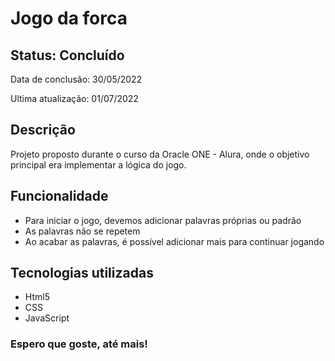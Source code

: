 <h1>Jogo da forca</h1>

<h2>Status: Concluído</h2>
<p>Data de conclusão: 30/05/2022</p>
<p>Ultima atualização: 01/07/2022</p>

<h2>Descrição</h2>
<p>Projeto proposto durante o curso da Oracle ONE - Alura, onde o objetivo principal era implementar a lógica do jogo.</p>

<h2>Funcionalidade</h2>
<ul>
	<li>Para iniciar o jogo, devemos adicionar palavras próprias ou padrão</li>
	<li>As palavras não se repetem</li>
	<li>Ao acabar as palavras, é possível adicionar mais para continuar jogando</li>
</ul>

<h2>Tecnologias utilizadas</h2>
<ul>
	<li>Html5</li>
	<li>CSS</li>
	<li>JavaScript</li>
</ul>

<h3>Espero que goste, até mais!</h3>